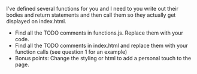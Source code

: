 I've defined several functions for you and I need to you write out their bodies and return statements and then call them so they actually get displayed on index.html.

* Find all the TODO comments in functions.js. Replace them with your code.
* Find all the TODO comments in index.html and replace them with your function calls (see question 1 for an example)
* Bonus points: Change the styling or html to add a personal touch to the page.
